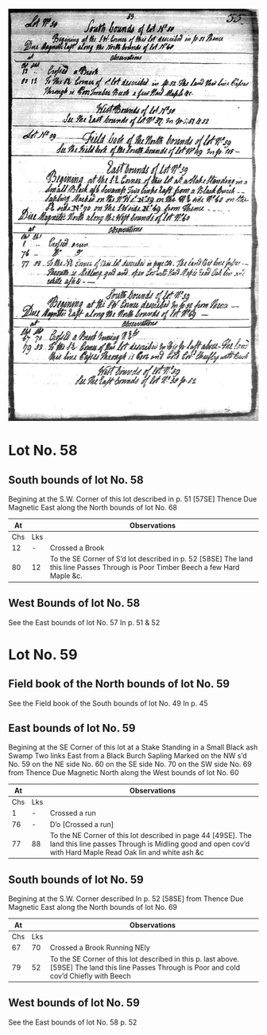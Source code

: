 ![page 53](../image/fieldbook/ovid-page-53.jpg)

# Lot No. 58

## South bounds of lot No. 58

Begining at the S.W. Corner of this lot described in p. 51 [57SE] Thence Due Magnetic East along the North bounds of lot No. 68

| At |    | Observations |
| -- | -- | ------------ |
| Chs | Lks | |
12 | - | Crossed a Brook
80 | 12 | To the SE Corner of S’d lot described in p. 52 [58SE] The land this line Passes Through is Poor Timber Beech a few Hard Maple &c.

## West Bounds of lot No. 58

See the East bounds of lot No. 57 In p. 51 & 52

# Lot No. 59

## Field book of the North bounds of lot No. 59

See the Field book of the South bounds of lot No. 49 In p. 45

## East bounds of lot No. 59

Begining at the SE Corner of this lot at a Stake Standing in a Small Black ash Swamp Two links East from a Black Burch Sapling Marked on the NW s’d No. 59 on the NE side No. 60 on the SE side No. 70 on the SW side No. 69 from Thence Due Magnetic North along the West bounds of lot No. 60

| At |    | Observations |
| -- | -- | ------------ |
| Chs | Lks | |
1 | - | Crossed a run
76 | - | D’o  [Crossed a run]
77 | 88 | To the NE Corner of this lot described in page 44 [49SE]. The land this line passes Through is Midling good and open cov’d with Hard Maple Read Oak lin and white ash &c

## South bounds of lot No. 59

Begining at the S.W. Corner described In p. 52 [58SE] from Thence Due Magnetic East along the North bounds of lot No. 69

| At |    | Observations |
| -- | -- | ------------ |
| Chs | Lks | |
67 | 70 | Crossed a Brook Running NEly
79 | 52 | To the SE Corner of this lot described in this p. last above. [59SE] The land this line Passes Through is Poor and cold cov’d Chiefly with Beech

## West bounds of lot No. 59

See the East bounds of lot No. 58 p. 52
